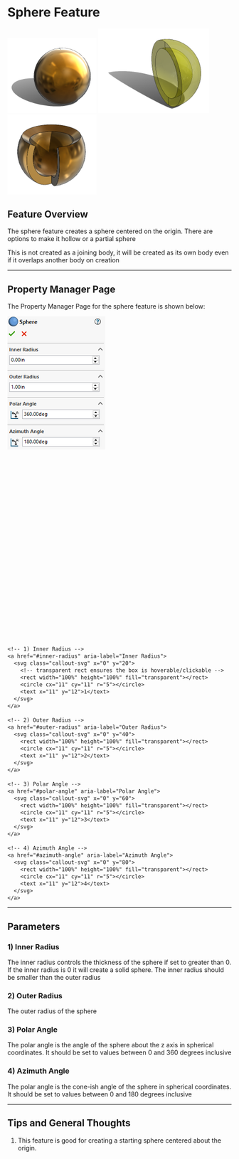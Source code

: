 # Sphere Feature

<p align="left">
  <img src="../demo-images/sphere1.png" width="200">
  <img src="demo-images/sphere2.png" width="250">
  <img src="demo-images/sphere3.png" width="200">
</p>

## Feature Overview

The sphere feature creates a sphere centered on the origin. There are options to make it hollow or a partial sphere

This is not created as a joining body, it will be created as its own body even if it overlaps another body on creation

---

## Property Manager Page

The Property Manager Page for the sphere feature is shown below:

<div class="image-annot"
     style="--callout-stroke: 2px;
            --callout-size: 22px;
            --callout-font-size: 8px;
            --callout-stroke-color: red;
            --callout-text-color: red;
            --callout-stroke-hover: blue;
            --callout-text-hover: blue;">
  <img src="images/sphere-pmp.png" alt="Sphere Property Manager Page">

  <svg viewBox="0 0 120 100" preserveAspectRatio="xMidYMid meet" aria-hidden="true">

    <!-- 1) Inner Radius -->
    <a href="#inner-radius" aria-label="Inner Radius">
      <svg class="callout-svg" x="0" y="20">
        <!-- transparent rect ensures the box is hoverable/clickable -->
        <rect width="100%" height="100%" fill="transparent"></rect>
        <circle cx="11" cy="11" r="5"></circle>
        <text x="11" y="12">1</text>
      </svg>
    </a>

    <!-- 2) Outer Radius -->
    <a href="#outer-radius" aria-label="Outer Radius">
      <svg class="callout-svg" x="0" y="40">
        <rect width="100%" height="100%" fill="transparent"></rect>
        <circle cx="11" cy="11" r="5"></circle>
        <text x="11" y="12">2</text>
      </svg>
    </a>

    <!-- 3) Polar Angle -->
    <a href="#polar-angle" aria-label="Polar Angle">
      <svg class="callout-svg" x="0" y="60">
        <rect width="100%" height="100%" fill="transparent"></rect>
        <circle cx="11" cy="11" r="5"></circle>
        <text x="11" y="12">3</text>
      </svg>
    </a>

    <!-- 4) Azimuth Angle -->
    <a href="#azimuth-angle" aria-label="Azimuth Angle">
      <svg class="callout-svg" x="0" y="80">
        <rect width="100%" height="100%" fill="transparent"></rect>
        <circle cx="11" cy="11" r="5"></circle>
        <text x="11" y="12">4</text>
      </svg>
    </a>

  </svg>
</div>


---

## Parameters

### <a id="inner-radius"></a>1) Inner Radius
The inner radius controls the thickness of the sphere if set to greater than 0. If the inner radius is 0 it will create a solid sphere. The inner radius should be smaller than the outer radius

### <a id="outer-radius"></a>2) Outer Radius
The outer radius of the sphere

### <a id="polar-angle"></a>3) Polar Angle
The polar angle is the angle of the sphere about the z axis in spherical coordinates. It should be set to values between 0 and 360 degrees inclusive

### <a id="azimuth-angle"></a>4) Azimuth Angle
The polar angle is the cone-ish angle of the sphere in spherical coordinates. It should be set to values between 0 and 180 degrees inclusive

---

## Tips and General Thoughts

1. This feature is good for creating a starting sphere centered about the origin.

